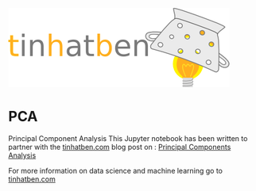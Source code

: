 ![tinhatben](tinhatben_svg.png)
# PCA
Principal Component Analysis
This Jupyter notebook has been written to partner with the
[tinhatben.com](https://tinhatben.com) blog post on : [Principal
Components Analysis](https://tinhatben.com/2016/04/13/principal-component-analysis/)

For more information on data science and machine learning go to
[tinhatben.com](https://www.tinhatben.com)
